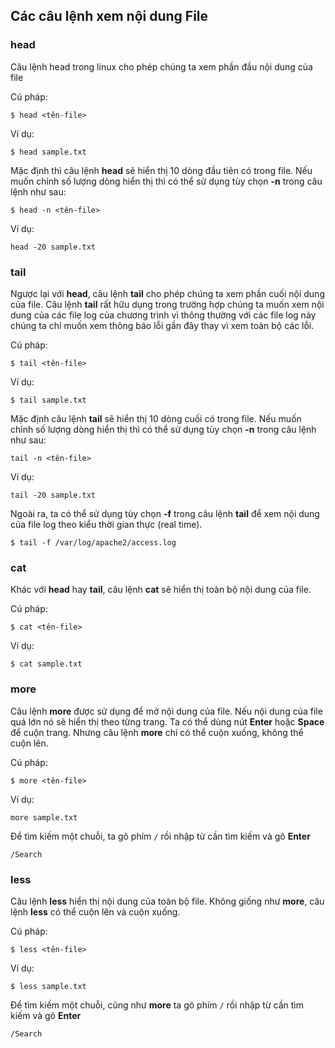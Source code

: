 ## Các câu lệnh xem nội dung File

### head

Câu lệnh head trong linux cho phép chúng ta xem phần đầu nội dung của file

Cú pháp:

``$ head <tên-file>``

Ví dụ:

``$ head sample.txt``

Mặc định thì câu lệnh **head** sẽ hiển thị 10 dòng đầu tiên có trong file. Nếu muốn chỉnh số lượng dòng hiển thị thì có thể sử dụng tùy chọn **-n** trong câu lệnh như sau:

``$ head -n <tên-file>``

Ví dụ:

`` head -20 sample.txt ``

### tail

Ngược lại với **head**, câu lệnh **tail** cho phép chúng ta xem phần cuối nội dung của file. Câu lệnh **tail** rất hữu dụng trong trường hợp chúng ta muốn xem nội dung của các file log của chương trình vì thông thường với các file log này chúng ta chỉ muốn xem thông báo lỗi gần đây thay vì xem toàn bộ các lỗi.

Cú pháp:

``$ tail <tên-file>``

Ví dụ: 

``$ tail sample.txt``

Mặc định câu lệnh **tail** sẽ hiển thị 10 dòng cuối có trong file. Nếu muốn chỉnh số lượng dòng hiển thị thì có thể sử dụng tùy chọn **-n** trong câu lệnh như sau:

``tail -n <tên-file>``

Ví dụ: 

``tail -20 sample.txt``

Ngoài ra, ta có thể sử dụng tùy chọn **-f** trong câu lệnh **tail** để xem nội dung của file log theo kiểu thời gian thực (real time).

``$ tail -f /var/log/apache2/access.log``

### cat

Khác với **head** hay **tail**, câu lệnh **cat** sẽ hiển thị toàn bộ nội dung của file.

Cú pháp:

``$ cat <tên-file>``

Ví dụ:

``$ cat sample.txt``

### more 

Câu lệnh **more** được sử dụng để mở nội dung của file. Nếu nội dung của file quá lớn nó sẽ hiển thị theo từng trang. Ta có thể dùng nút **Enter** hoặc **Space** để cuộn trang. Nhưng câu lệnh **more** chỉ có thể cuộn xuống, không thể cuộn lên.

Cú pháp:

``$ more <tên-file>``

Ví dụ:

``more sample.txt``

Để tìm kiếm một chuỗi, ta gõ phím ``/`` rồi nhập từ cần tìm kiếm và gõ **Enter**

``/Search``

### less

Câu lệnh **less** hiển thị nội dung của toàn bộ file. Không giống như **more**, câu lệnh **less** có thể cuộn lên và cuộn xuống.

Cú pháp:

``$ less <tên-file>``

Ví dụ:

``$ less sample.txt``

Để tìm kiếm một chuỗi, cũng như **more** ta gõ phím ``/`` rồi nhập từ cần tìm kiếm và gõ **Enter**

``/Search``
